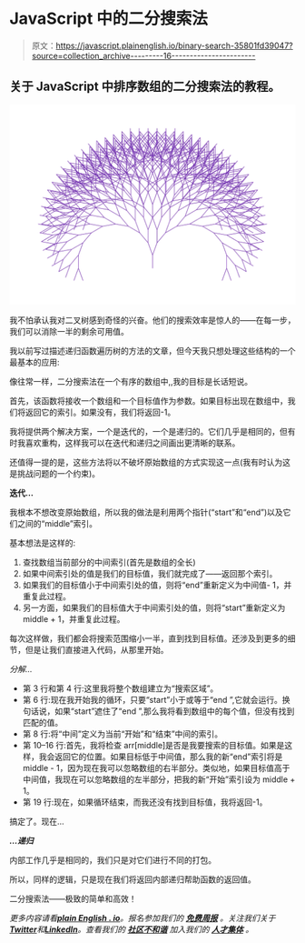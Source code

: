 # JavaScript 中的二分搜索法

> 原文：<https://javascript.plainenglish.io/binary-search-35801fd39047?source=collection_archive---------16----------------------->

## 关于 JavaScript 中排序数组的二分搜索法的教程。

![](img/d78f98660e730e90fdc3b2244cf5a3c4.png)

我不怕承认我对二叉树感到奇怪的兴奋。他们的搜索效率是惊人的——在每一步，我们可以消除一半的剩余可用值。

我以前写过描述递归函数遍历树的方法的文章，但今天我只想处理这些结构的一个最基本的应用:

像往常一样，二分搜索法在一个有序的数组中,,我的目标是长话短说。

首先，该函数将接收一个数组和一个目标值作为参数。如果目标出现在数组中，我们将返回它的索引。如果没有，我们将返回-1。

我将提供两个解决方案，一个是迭代的，一个是递归的。它们几乎是相同的，但有时我喜欢重构，这样我可以在迭代和递归之间画出更清晰的联系。

还值得一提的是，这些方法将以不破坏原始数组的方式实现这一点(我有时认为这是挑战问题的一个约束)。

**迭代…**

我根本不想改变原始数组，所以我的做法是利用两个指针(“start”和“end”)以及它们之间的“middle”索引。

基本想法是这样的:

1.  查找数组当前部分的中间索引(首先是数组的全长)
2.  如果中间索引处的值是我们的目标值，我们就完成了——返回那个索引。
3.  如果我们的目标值小于中间索引处的值，则将“end”重新定义为中间值- 1，并重复此过程。
4.  另一方面，如果我们的目标值大于中间索引处的值，则将“start”重新定义为 middle + 1，并重复此过程。

每次这样做，我们都会将搜索范围缩小一半，直到找到目标值。还涉及到更多的细节，但是让我们直接进入代码，从那里开始。

*分解…*

*   第 3 行和第 4 行:这里我将整个数组建立为“搜索区域”。
*   第 6 行:现在我开始我的循环，只要“start”小于或等于“end ”,它就会运行。换句话说，如果“start”遮住了“end ”,那么我将看到数组中的每个值，但没有找到匹配的值。
*   第 8 行:将“中间”定义为当前“开始”和“结束”中间的索引。
*   第 10–16 行:首先，我将检查 arr[middle]是否是我要搜索的目标值。如果是这样，我会返回它的位置。如果目标低于中间值，那么我的新“end”索引将是 middle - 1，因为现在我可以忽略数组的右半部分。类似地，如果目标值高于中间值，我现在可以忽略数组的左半部分，把我的新“开始”索引设为 middle + 1。
*   第 19 行:现在，如果循环结束，而我还没有找到目标值，我将返回-1。

搞定了。现在…

***…递归***

内部工作几乎是相同的，我们只是对它们进行不同的打包。

所以，同样的逻辑，只是现在我们将返回内部递归帮助函数的返回值。

二分搜索法——极致的简单和高效！

*更多内容请看*[***plain English . io***](https://plainenglish.io/)*。报名参加我们的* [***免费周报***](http://newsletter.plainenglish.io/) *。关注我们关于*[***Twitter***](https://twitter.com/inPlainEngHQ)*和*[***LinkedIn***](https://www.linkedin.com/company/inplainenglish/)*。查看我们的* [***社区不和谐***](https://discord.gg/GtDtUAvyhW) *加入我们的* [***人才集体***](https://inplainenglish.pallet.com/talent/welcome) *。*